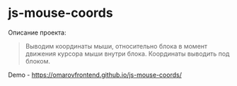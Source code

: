 # js-mouse-coords

Описание проекта:
> Выводим координаты мыши, относительно блока в момент движения курсора мыши внутри блока.
> Координаты выводить под блоком.

Demo - https://omarovfrontend.github.io/js-mouse-coords/
